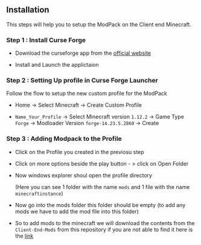 ## Installation 

This steps will help you to setup the ModPack on the Client end Minecraft.

### Step 1 : Install Curse Forge

- Download the curseforge app from the [official website](https://download.curseforge.com/)

- Install and Launch the applictaion 

### Step 2 : Setting Up profile in Curse Forge Launcher

Follow the flow to setup the new custom profile for the ModPack

- Home -> Select Minecraft -> Create Custom Profile 

- `Name_Your_Profile` -> Select Minecraft version `1.12.2` -> Game Type `Forge` -> Modloader Version `forge-14.23.5.2860` -> Create

### Step 3 : Adding Modpack to the Profile 

- Click on the Profile you created in the previosu step

- Click on more options beside the play button - > click on Open Folder

- Now windows explorer shoul open the profile directory 

  (Here you can see 1 folder with the name `mods` and 1 file with the name `minecraftinstance`)

- Now go into the mods folder this folder should be empty (to add any mods we have to add the mod file into this folder) 
  
- So to add mods to the minecraft we will download the contents from the `Client-End-Mods` from this repository if you are not able to find it here is the [link](https://github.com/mechash/Opti-MC-MServer/Client-End-Mods/)
